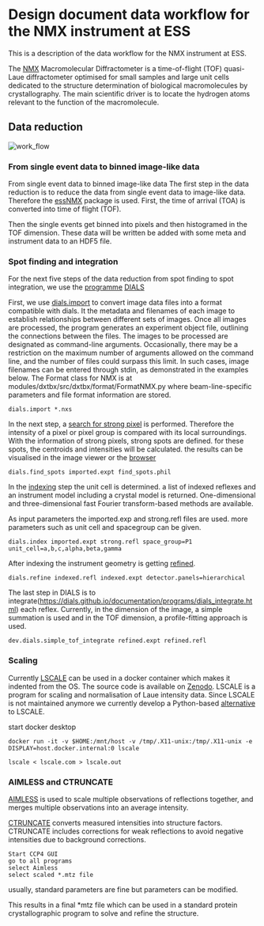 # Design document data workflow for the NMX instrument at ESS

This is a description of the data workflow for the NMX instrument at ESS.

The [NMX](https://europeanspallationsource.se/instruments/nmx) Macromolecular Diffractometer is a time-of-flight (TOF) quasi-Laue diffractometer optimised for small samples and large unit cells dedicated to the structure determination of biological macromolecules by crystallography. 
The main scientific driver is to locate the hydrogen atoms relevant to the function of the macromolecule.

## Data reduction

![work_flow](https://github.com/scipp/essnmx/new/main/docs/about/NMX_work_flow.png)


### From single event data to binned image-like data
From single event data to binned image-like data
The first step in the data reduction is to reduce the data from single event data to image-like data.
Therefore the [essNMX](https://github.com/scipp/essnmx) package is used. 
First, the time of arrival (TOA) is converted into time of flight (TOF).

Then the single events get binned into pixels and then histogramed in the TOF dimension. 
These data will be written be added with some meta and instrument data to an HDF5 file.

### Spot finding and integration
For the next five steps of the data reduction from spot finding to spot integration, we use the [programme](https://dials.github.io/index.html) [DIALS](https://onlinelibrary.wiley.com/doi/10.1002/pro.4224) 

First, we use [dials.import](https://dials.github.io/documentation/programs/dials_import.html) to convert image data files into a format compatible with dials. It the metadata and filenames of each image to establish relationships between different sets of images. Once all images are processed, the program generates an experiment object file, outlining the connections between the files. The images to be processed are designated as command-line arguments. Occasionally, there may be a restriction on the maximum number of arguments allowed on the command line, and the number of files could surpass this limit. In such cases, image filenames can be entered through stdin, as demonstrated in the examples below. 
The Format class for NMX is at modules/dxtbx/src/dxtbx/format/FormatNMX.py where beam-line-specific parameters and file format information are stored.

```console
dials.import *.nxs
```

In the next step, a [search for strong pixel](https://dials.github.io/documentation/programs/dials_find_spots.html) is performed. Therefore the intensity of a pixel or pixel group is compared with its local surroundings. With the information of strong pixels, strong spots are defined. for these spots, the centroids and intensities will be calculated. the results can be visualised in the image viewer or the [browser](https://toastisme.github.io/dials_browser_experiment_viewer/)

```console
dials.find_spots imported.expt find_spots.phil
```

In the [indexing](https://dials.github.io/documentation/programs/dials_index.html) step the unit cell is determined. a list of indexed reflexes and an instrument model including a crystal model is returned. One-dimensional and three-dimensional fast Fourier transform-based methods are available.

As input parameters the imported.exp and strong.refl files are used. more parameters such as unit cell and spacegroup can be given.

```console
dials.index imported.expt strong.refl space_group=P1 unit_cell=a,b,c,alpha,beta,gamma
```



After indexing the instrument geometry is getting [refined](https://dials.github.io/documentation/programs/dials_refine.html).
```console
dials.refine indexed.refl indexed.expt detector.panels=hierarchical
```

The last step in DIALS is to integrate(https://dials.github.io/documentation/programs/dials_integrate.html) each reflex. Currently, in the dimension of the image, a simple summation is used and in the TOF dimension, a profile-fitting approach is used.

```console
dev.dials.simple_tof_integrate refined.expt refined.refl
```




### Scaling
Currently [LSCALE](https://scripts.iucr.org/cgi-bin/paper?S0021889898015350) can be used in a docker container which makes it indented from the OS. The source code is available on [Zenodo](https://zenodo.org/records/4381992). LSCALE is a program for scaling and normalisation of Laue intensity data. 
Since LSCALE is not maintained anymore we currently develop a Python-based [alternative](https://github.com/mlund/pyscale) to LSCALE.

start docker desktop
```console
docker run -it -v $HOME:/mnt/host -v /tmp/.X11-unix:/tmp/.X11-unix -e DISPLAY=host.docker.internal:0 lscale
```
```console
lscale < lscale.com > lscale.out
```

### AIMLESS and CTRUNCATE

[AIMLESS](https://www.ccp4.ac.uk/html/aimless.html) is used to scale multiple observations of reflections together, and merges multiple observations into an average intensity.


[CTRUNCATE](https://www.ccp4.ac.uk/html/ctruncate.html) converts measured intensities into structure factors. CTRUNCATE includes corrections for weak reflections to avoid negative intensities due to background corrections. 

```console
Start CCP4 GUI
go to all programs
select Aimless
select scaled *.mtz file
```
usually, standard parameters are fine but parameters can be modified.

This results in a final *mtz file which can be used in a standard protein crystallographic program to solve and refine the structure.
